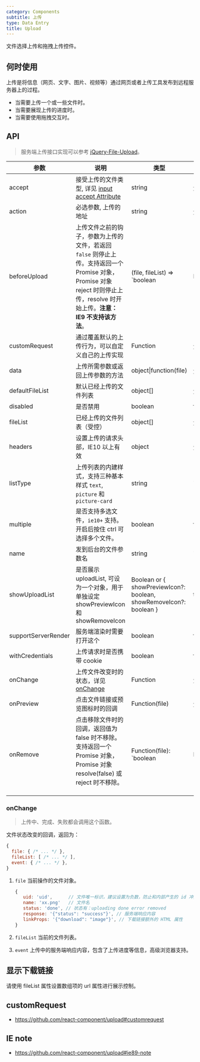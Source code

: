 ```yaml
---
category: Components
subtitle: 上传
type: Data Entry
title: Upload
---
```


文件选择上传和拖拽上传控件。

## 何时使用

上传是将信息（网页、文字、图片、视频等）通过网页或者上传工具发布到远程服务器上的过程。

- 当需要上传一个或一些文件时。
- 当需要展现上传的进度时。
- 当需要使用拖拽交互时。

## API

> 服务端上传接口实现可以参考 [jQuery-File-Upload](https://github.com/blueimp/jQuery-File-Upload/wiki)。

| 参数 | 说明 | 类型 | 默认值 |
| --- | --- | --- | --- |
| accept | 接受上传的文件类型, 详见 [input accept Attribute](https://developer.mozilla.org/en-US/docs/Web/HTML/Element/input#attr-accept) | string | 无 |
| action | 必选参数, 上传的地址 | string | 无 |
| beforeUpload | 上传文件之前的钩子，参数为上传的文件，若返回 `false` 则停止上传。支持返回一个 Promise 对象，Promise 对象 reject 时则停止上传，resolve 时开始上传。**注意：IE9 不支持该方法**。 | (file, fileList) => `boolean | Promise` | 无 |
| customRequest | 通过覆盖默认的上传行为，可以自定义自己的上传实现 | Function | 无 |
| data | 上传所需参数或返回上传参数的方法 | object\|function(file) | 无 |
| defaultFileList | 默认已经上传的文件列表 | object\[] | 无 |
| disabled | 是否禁用 | boolean | false |
| fileList | 已经上传的文件列表（受控） | object\[] | 无 |
| headers | 设置上传的请求头部，IE10 以上有效 | object | 无 |
| listType | 上传列表的内建样式，支持三种基本样式 `text`, `picture` 和 `picture-card` | string | 'text' |
| multiple | 是否支持多选文件，`ie10+` 支持。开启后按住 ctrl 可选择多个文件。 | boolean | false |
| name | 发到后台的文件参数名 | string | 'file' |
| showUploadList | 是否展示 uploadList, 可设为一个对象，用于单独设定 showPreviewIcon 和 showRemoveIcon | Boolean or { showPreviewIcon?: boolean, showRemoveIcon?: boolean } | true |
| supportServerRender | 服务端渲染时需要打开这个 | boolean | false |
| withCredentials | 上传请求时是否携带 cookie | boolean | false |
| onChange | 上传文件改变时的状态，详见 [onChange](#onChange) | Function | 无 |
| onPreview | 点击文件链接或预览图标时的回调 | Function(file) | 无 |
| onRemove   | 点击移除文件时的回调，返回值为 false 时不移除。支持返回一个 Promise 对象，Promise 对象 resolve(false) 或 reject 时不移除。               | Function(file): `boolean | Promise` | 无   |

### onChange

> 上传中、完成、失败都会调用这个函数。

文件状态改变的回调，返回为：

```js
{
  file: { /* ... */ },
  fileList: [ /* ... */ ],
  event: { /* ... */ },
}
```

1. `file` 当前操作的文件对象。

   ```js
   {
      uid: 'uid',      // 文件唯一标识，建议设置为负数，防止和内部产生的 id 冲突
      name: 'xx.png'   // 文件名
      status: 'done', // 状态有：uploading done error removed
      response: '{"status": "success"}', // 服务端响应内容
      linkProps: '{"download": "image"}', // 下载链接额外的 HTML 属性
   }
   ```

2. `fileList` 当前的文件列表。
3. `event` 上传中的服务端响应内容，包含了上传进度等信息，高级浏览器支持。

## 显示下载链接

请使用 fileList 属性设置数组项的 url 属性进行展示控制。

## customRequest

- <https://github.com/react-component/upload#customrequest>

## IE note

- <https://github.com/react-component/upload#ie89-note>

